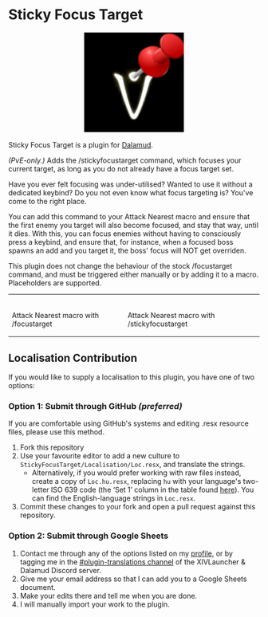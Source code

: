 # Sticky Focus Target

<p align="center">
  <img src="Assets/icon.png" alt="Dalamud" width="200"/>
</p>

Sticky Focus Target is a plugin for [Dalamud](https://github.com/goatcorp/Dalamud).

_(PvE-only.)_ Adds the /stickyfocustarget command, which focuses your current
target, as long as you do not already have a focus target set.

Have you ever felt focusing was under-utilised? Wanted to use it without a
dedicated keybind? Do you not even know what focus targeting is?
You've come to the right place.

You can add this command to your Attack Nearest macro and ensure that the
first enemy you target will also become focused, and stay that way, until it dies.
With this, you can focus enemies without having to consciously press a keybind,
and ensure that, for instance, when a focused boss spawns an add and you target it,
the boss' focus will NOT get overriden.

This plugin does not change the behaviour of the stock /focustarget command,
and must be triggered either manually or by adding it to a macro.
Placeholders are supported.

<table>
<tr>
<td>
<img src="Assets/focustarget.gif" alt="" />
<p>Attack Nearest macro with /focustarget</p>
</td>
<td>
<img src="Assets/stickyfocustarget.gif" alt="" />
<p>Attack Nearest macro with /stickyfocustarget</p>
</td>
</tr>
</table>

## Localisation Contribution

If you would like to supply a localisation to this plugin, you have one of two options:

### Option 1: Submit through GitHub *(preferred)*

If you are comfortable using GitHub's systems and editing .resx resource files, please use this method.

1. Fork this repository
2. Use your favourite editor to add a new culture to `StickyFocusTarget/Localisation/Loc.resx`, and translate the strings.
   - Alternatively, if you would prefer working with raw files instead, create a copy of `Loc.hu.resx`, replacing `hu` with your language's two-letter ISO 639 code (the ‘Set 1’ column in the table found [here](https://en.wikipedia.org/wiki/List_of_ISO_639_language_codes#Table)). You can find the English-language strings in `Loc.resx`.
3. Commit these changes to your fork and open a pull request against this repository.

### Option 2: Submit through Google Sheets
1. Contact me through any of the options listed on my [profile](https://github.com/smileyhead), or by tagging me in the [#plugin-translations channel](https://canary.discord.com/channels/581875019861328007/837457695337873428) of the XIVLauncher & Dalamud Discord server.
2. Give me your email address so that I can add you to a Google Sheets document.
3. Make your edits there and tell me when you are done.
4. I will manually import your work to the plugin.

